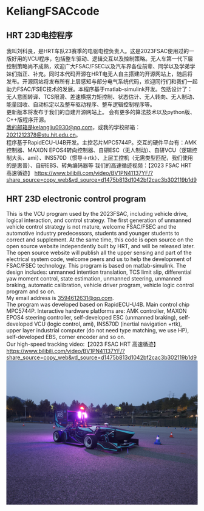 # KeliangFSACcode   
## HRT 23D电控程序
  我叫刘科良，是HRT车队23赛季的电驱电控负责人。这是2023FSAC使用过的一版好用的VCU程序，包括整车驱动、逻辑交互以及控制策略。无人车第一代下层控制策略尚不成熟，欢迎广大FSAC/FSEC以及汽车界各位前辈、同学以及学弟学妹们指正、补充。同时本代码开源在HRT电无人自主搭建的开源网站上，随后将发布。开源网站将发布所有上层感知与部分电气系统代码，欢迎同行们和我们一起助力FSAC/FSEC技术的发展。本程序基于matlab-simulink开发。包括设计了：无人意图转译、TCS限滑、差速横摆力矩控制、状态估计、无人转向、无人制动、能量回收、自动标定以及整车驱动程序、整车逻辑控制程序等。   
更新版本将发布于我们的自建开源网站上。 会有更多的算法技术以及python版、C++版程序开源。  
我的邮箱是kelangliu0930@qq.com，或我的学校邮箱：2021212378@stu.hit.edu.cn。   
程序基于RapidECU-U4B开发。主控芯片MPC5744P。交互的硬件平台有：AMK控制器、MAXON EPOS4转向控制器、自研ESC（无人制动）、自研VCU（逻辑控制大头、ami）、INS570D（惯导＋rtk）、上层工控机（无需类型匹配，我们使用的是惠普）、自研EBS、转角编码器等 
我们的高速循迹视频：【2023 FSAC  HRT 高速循迹】 https://www.bilibili.com/video/BV1PN41137YF/?share_source=copy_web&vd_source=d1475b813d1042bf2cac3b302119b1d9
## HRT 23D electronic control program  
  This is the VCU program used by the 2023FSAC, including vehicle drive, logical interaction, and control strategy. The first generation of unmanned vehicle control strategy is not mature, welcome FSAC/FSEC and the automotive industry predecessors, students and younger students to correct and supplement. At the same time, this code is open source on the open source website independently built by HRT, and will be released later. The open source website will publish all the upper sensing and part of the electrical system code, welcome peers and us to help the development of FSAC/FSEC technology. This program is based on matlab-simulink. The design includes: unmanned intention translation, TCS limit slip, differential yaw moment control, state estimation, unmanned steering, unmanned braking, automatic calibration, vehicle driver program, vehicle logic control program and so on.  
My email address is 3594612631@qq.com.  
The program was developed based on RapidECU-U4B. Main control chip MPC5744P. Interactive hardware platforms are: AMK controller, MAXON EPOS4 steering controller, self-developed ESC (unmanned braking), self-developed VCU (logic control, ami), INS570D (inertial navigation +rtk), upper layer industrial computer (do not need type matching, we use HP), self-developed EBS, corner encoder and so on.   
Our high-speed tracking video:【2023 FSAC  HRT 高速循迹】 https://www.bilibili.com/video/BV1PN41137YF/?share_source=copy_web&vd_source=d1475b813d1042bf2cac3b302119b1d9   
![HRT23D](https://github.com/KeliangLiu2023/KeliangFSAC-Electronic-control-code/blob/main/1705745271184.jpg)
